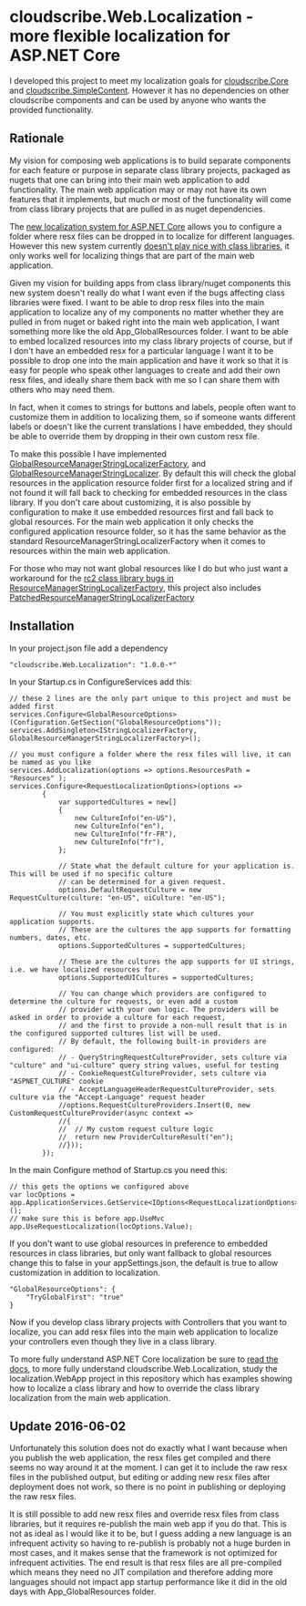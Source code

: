 # cloudscribe.Web.Localization - more flexible localization for ASP.NET Core

I developed this project to meet my localization goals for [cloudscribe.Core](https://github.com/joeaudette/cloudscribe) and [cloudscribe.SimpleContent](https://github.com/joeaudette/cloudscribe.SimpleContent). However it has no dependencies on other cloudscribe components and can be used by anyone who wants the provided functionality.

## Rationale

My vision for composing web applications is to build separate components for each feature or purpose in separate class library projects, packaged as nugets that one can bring into their main web application to add functionality. The main web application may or may not have its own features that it implements, but much or most of the functionality will come from class library projects that are pulled in as nuget dependencies.

The [new localization system for ASP.NET Core](https://docs.asp.net/en/latest/fundamentals/localization.html) allows you to configure a folder where resx files can be dropped in to localize for different languages. However this new system currently [doesn't play nice with class libraries](https://github.com/aspnet/Localization/issues/157), it only works well for localizing things that are part of the main web application.

Given my vision for building apps from class library/nuget components this new system doesn't really do what I want even if the bugs affecting class libraries were fixed. I want to be able to drop resx files into the main application to localize any of my components no matter whether they are pulled in from nuget or baked right into the main web application, I want something more like the old App_GlobalResources folder. I want to be able to embed localized resources into my class library projects of course, but if I don't have an embedded resx for a particular language I want it to be possible to drop one into the main application and have it work so that it is easy for people who speak other languages to create and add their own resx files, and ideally share them back with me so I can share them with others who may need them.

In fact, when it comes to strings for buttons and labels, people often want to customize them in addition to localizing them, so if someone wants different labels or doesn't like the current translations I have embedded, they should be able to override them by dropping in their own custom resx file.

To make this possible I have implemented [GlobalResourceManagerStringLocalizerFactory](https://github.com/joeaudette/cloudscribe.Web.Localization/blob/master/src/cloudscribe.Web.Localization/GlobalResourceManagerStringLocalizerFactory.cs), and [GlobalResourceManagerStringLocalizer](https://github.com/joeaudette/cloudscribe.Web.Localization/blob/master/src/cloudscribe.Web.Localization/GlobalResourceManagerStringLocalizer.cs). By default this will check the global resources in the application resource folder first for a localized string and if not found it will fall back to checking for embedded resources in the class library. If you don't care about customizing, it is also possible by configuration to make it use embedded resources first and fall back to global resources. For the main web application it only checks the configured application resource folder, so it has the same behavior as the standard ResourceManagerStringLocalizerFactory when it comes to resources within the main web application.

For those who may not want global resources like I do but who just want a workaround for the [rc2 class library bugs in ResourceManagerStringLocalizerFactory](https://github.com/aspnet/Localization/issues/157), this project also includes [PatchedResourceManagerStringLocalizerFactory](https://github.com/joeaudette/cloudscribe.Web.Localization/blob/master/src/cloudscribe.Web.Localization/PatchedResourceManagerStringLocalizerFactory.cs)

## Installation

In your project.json file add a dependency

    "cloudscribe.Web.Localization": "1.0.0-*"
	
In your Startup.cs in ConfigureServices add this:

    // these 2 lines are the only part unique to this project and must be added first
    services.Configure<GlobalResourceOptions>(Configuration.GetSection("GlobalResourceOptions"));
    services.AddSingleton<IStringLocalizerFactory, GlobalResourceManagerStringLocalizerFactory>();

	// you must configure a folder where the resx files will live, it can be named as you like
	services.AddLocalization(options => options.ResourcesPath = "Resources" ); 
	services.Configure<RequestLocalizationOptions>(options =>
            {
                var supportedCultures = new[]
                {
                    new CultureInfo("en-US"),
                    new CultureInfo("en"),
                    new CultureInfo("fr-FR"),
                    new CultureInfo("fr"),
                };

                // State what the default culture for your application is. This will be used if no specific culture
                // can be determined for a given request.
                options.DefaultRequestCulture = new RequestCulture(culture: "en-US", uiCulture: "en-US");

                // You must explicitly state which cultures your application supports.
                // These are the cultures the app supports for formatting numbers, dates, etc.
                options.SupportedCultures = supportedCultures;

                // These are the cultures the app supports for UI strings, i.e. we have localized resources for.
                options.SupportedUICultures = supportedCultures;

                // You can change which providers are configured to determine the culture for requests, or even add a custom
                // provider with your own logic. The providers will be asked in order to provide a culture for each request,
                // and the first to provide a non-null result that is in the configured supported cultures list will be used.
                // By default, the following built-in providers are configured:
                // - QueryStringRequestCultureProvider, sets culture via "culture" and "ui-culture" query string values, useful for testing
                // - CookieRequestCultureProvider, sets culture via "ASPNET_CULTURE" cookie
                // - AcceptLanguageHeaderRequestCultureProvider, sets culture via the "Accept-Language" request header
                //options.RequestCultureProviders.Insert(0, new CustomRequestCultureProvider(async context =>
                //{
                //  // My custom request culture logic
                //  return new ProviderCultureResult("en");
                //}));
            });
			
In the main Configure method of Startup.cs you need this:

    // this gets the options we configured above
    var locOptions = app.ApplicationServices.GetService<IOptions<RequestLocalizationOptions>>();
	// make sure this is before app.UseMvc
    app.UseRequestLocalization(locOptions.Value);
	
If you don't want to use global resources in preference to embedded resources in class libraries, but only want fallback to global resources change this to false in your appSettings.json, the default is true to allow customization in addition to localization.

    "GlobalResourceOptions": {
        "TryGlobalFirst": "true"
    }
	
Now if you develop class library projects with Controllers that you want to localize, you can add resx files into the main web application to localize your controllers even though they live in a class library.

To more fully understand ASP.NET Core localization be sure to [read the docs](https://docs.asp.net/en/latest/fundamentals/localization.html), to more fully understand cloudscribe.Web.Localization, study the localization.WebApp project in this repository which has examples showing how to localize a class library and how to override the class library localization from the main web application. 

## Update 2016-06-02

Unfortunately this solution does not do exactly what I want because when you publish the web application, the resx files get compiled and there seems no way around it at the moment. I can get it to include the raw resx files in the published output, but editing or adding new resx files after deployment does not work, so there is no point in publishing or deploying the raw resx files.

It is still possible to add new resx files and override resx files from class libraries, but it requires re-publish the main web app if you do that. This is not as ideal as I would like it to be, but I guess adding a new language is an infrequent activity so having to re-publish is probably not a huge burden in most cases, and it makes sense that the framework is not optimized for infrequent activities. The end result is that resx files are all pre-compiled which means they need no JIT compilation and therefore adding more languages should not impact app startup performance like it did in the old days with App_GlobalResources folder.
